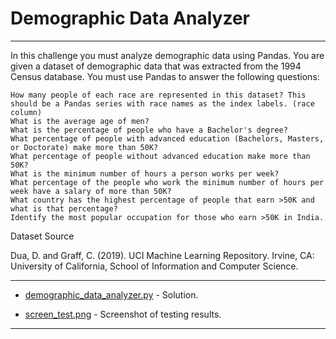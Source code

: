 # Demographic Data Analyzer

<hr>
In this challenge you must analyze demographic data using Pandas. You are given a dataset of demographic data that was extracted from the 1994 Census database. 
You must use Pandas to answer the following questions:

    How many people of each race are represented in this dataset? This should be a Pandas series with race names as the index labels. (race column)
    What is the average age of men?
    What is the percentage of people who have a Bachelor's degree?
    What percentage of people with advanced education (Bachelors, Masters, or Doctorate) make more than 50K?
    What percentage of people without advanced education make more than 50K?
    What is the minimum number of hours a person works per week?
    What percentage of the people who work the minimum number of hours per week have a salary of more than 50K?
    What country has the highest percentage of people that earn >50K and what is that percentage?
    Identify the most popular occupation for those who earn >50K in India.

Dataset Source

Dua, D. and Graff, C. (2019). UCI Machine Learning Repository. Irvine, CA: University of California, School of Information and Computer Science.

<hr>


- [demographic_data_analyzer.py](https://github.com/MarynaSnl/my_demo_proj/tree/main/my_demo_proj2/Proj_2.py) - Solution.

- [screen_test.png](https://[github.com/MarynaSnl/my_demo_proj/tree/main/my_demo_proj2/screen_test.png](https://github.com/MarynaSnl/my_demo_proj/blob/main/demographic_data_analyzer/screen_test.png))  - Screenshot of testing results.




<hr>

